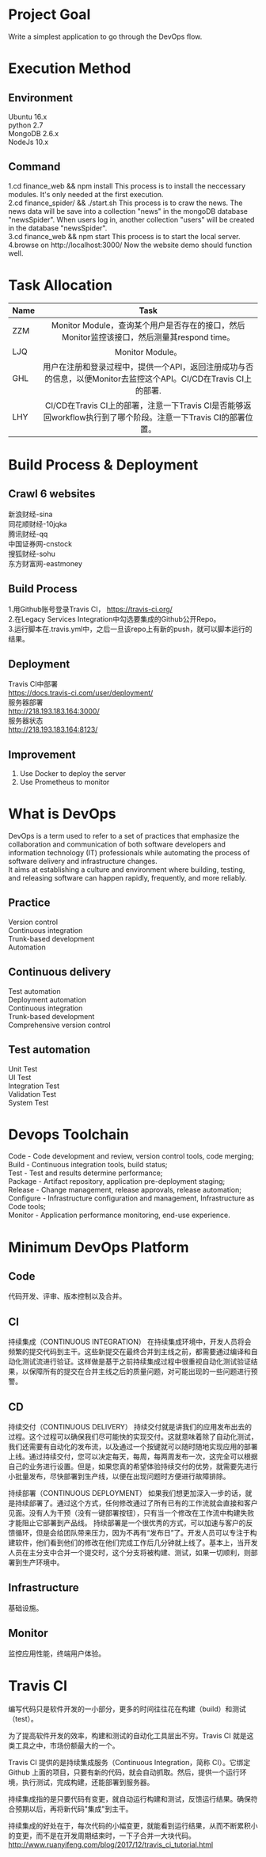 # Project Goal
Write a simplest application to go through the DevOps flow.<br>

# Execution Method
## Environment
Ubuntu 16.x<br>
python 2.7<br>
MongoDB 2.6.x<br>
NodeJs 10.x<br>

## Command
1.cd finance_web && npm install    This process is to install the neccessary modules. It's only needed at the first execution.<br>
2.cd finance_spider/ && ./start.sh    This process is to craw the news. The news data will be save into a collection "news" in the mongoDB database "newsSpider". When users log in, another collection "users" will be created in the database "newsSpider".<br>
3.cd finance_web && npm start    This process is to start the local server.<br>
4.browse on http://localhost:3000/   Now the website demo should function well.<br>

# Task Allocation
| Name | Task |
| ---- | :--: |
| ZZM  | Monitor Module，查询某个用户是否存在的接口，然后Monitor监控该接口，然后测量其respond time。 |
| LJQ  | Monitor Module。 |
| GHL  | 用户在注册和登录过程中，提供一个API，返回注册成功与否的信息，以便Monitor去监控这个API。CI/CD在Travis CI上的部署.|
| LHY  | CI/CD在Travis CI上的部署，注意一下Travis CI是否能够返回workflow执行到了哪个阶段。注意一下Travis CI的部署位置。 |

# Build Process & Deployment
## Crawl 6 websites
新浪财经-sina <br>
同花顺财经-10jqka <br>
腾讯财经-qq <br>
中国证券网-cnstock <br>
搜狐财经-sohu <br>
东方财富网-eastmoney<br>

## Build Process
1.用Github账号登录Travis CI， https://travis-ci.org/ <br>
2.在Legacy Services Integration中勾选要集成的Github公开Repo。 <br>
3.运行脚本在.travis.yml中，之后一旦该repo上有新的push，就可以脚本运行的结果。 <br>

## Deployment
Travis CI中部署<br>
https://docs.travis-ci.com/user/deployment/ <br>
服务器部署<br>
http://218.193.183.164:3000/ <br>
服务器状态<br>
http://218.193.183.164:8123/ <br>

## Improvement
1. Use Docker to deploy the server <br>
2. Use Prometheus to monitor

# What is DevOps
DevOps is a term used to refer to a set of practices that emphasize the collaboration and communication of both software developers and information technology (IT) professionals while automating the process of software delivery and infrastructure changes. <br>
It aims at establishing a culture and environment where building, testing, and releasing software can happen rapidly, frequently, and more reliably.<br>
## Practice
Version control<br>
Continuous integration<br>
Trunk-based development<br>
Automation<br>

## Continuous delivery
Test automation<br>
Deployment automation<br>
Continuous integration<br>
Trunk-based development<br>
Comprehensive version control<br>

## Test automation
Unit Test<br>
UI Test<br>
Integration Test <br>
Validation Test <br>
System Test <br>

# Devops Toolchain
Code - Code development and review, version control tools, code merging;<br>
Build - Continuous integration tools, build status;<br>
Test - Test and results determine performance;<br>
Package - Artifact repository, application pre-deployment staging;<br>
Release - Change management, release approvals, release automation;<br>
Configure - Infrastructure configuration and management, Infrastructure as Code tools;<br>
Monitor - Application performance monitoring, end-use experience.<br>

# Minimum DevOps Platform
## Code
代码开发、评审、版本控制以及合并。<br>
## CI
持续集成（CONTINUOUS INTEGRATION）
在持续集成环境中，开发人员将会频繁的提交代码到主干。这些新提交在最终合并到主线之前，都需要通过编译和自动化测试流进行验证。这样做是基于之前持续集成过程中很重视自动化测试验证结果，以保障所有的提交在合并主线之后的质量问题，对可能出现的一些问题进行预警。<br>
## CD
持续交付（CONTINUOUS DELIVERY）
持续交付就是讲我们的应用发布出去的过程。这个过程可以确保我们尽可能快的实现交付。这就意味着除了自动化测试，我们还需要有自动化的发布流，以及通过一个按键就可以随时随地实现应用的部署上线。通过持续交付，您可以决定每天，每周，每两周发布一次，这完全可以根据自己的业务进行设置。但是，如果您真的希望体验持续交付的优势，就需要先进行小批量发布，尽快部署到生产线，以便在出现问题时方便进行故障排除。<br>

持续部署（CONTINUOUS DEPLOYMENT）
如果我们想更加深入一步的话，就是持续部署了。通过这个方式，任何修改通过了所有已有的工作流就会直接和客户见面。没有人为干预（没有一键部署按钮），只有当一个修改在工作流中构建失败才能阻止它部署到产品线。
持续部署是一个很优秀的方式，可以加速与客户的反馈循环，但是会给团队带来压力，因为不再有“发布日”了。开发人员可以专注于构建软件，他们看到他们的修改在他们完成工作后几分钟就上线了。基本上，当开发人员在主分支中合并一个提交时，这个分支将被构建、测试，如果一切顺利，则部署到生产环境中。<br>
## Infrastructure
基础设施。<br>
## Monitor
监控应用性能，终端用户体验。<br>

# Travis CI
编写代码只是软件开发的一小部分，更多的时间往往花在构建（build）和测试（test）。<br>

为了提高软件开发的效率，构建和测试的自动化工具层出不穷。Travis CI 就是这类工具之中，市场份额最大的一个。<br>

Travis CI 提供的是持续集成服务（Continuous Integration，简称 CI）。它绑定 Github 上面的项目，只要有新的代码，就会自动抓取。然后，提供一个运行环境，执行测试，完成构建，还能部署到服务器。<br>

持续集成指的是只要代码有变更，就自动运行构建和测试，反馈运行结果。确保符合预期以后，再将新代码"集成"到主干。<br>

持续集成的好处在于，每次代码的小幅变更，就能看到运行结果，从而不断累积小的变更，而不是在开发周期结束时，一下子合并一大块代码。<br>
http://www.ruanyifeng.com/blog/2017/12/travis_ci_tutorial.html
